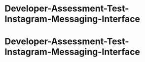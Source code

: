# Developer-Assessment-Test-Instagram-Messaging-Interface
# Developer-Assessment-Test-Instagram-Messaging-Interface

